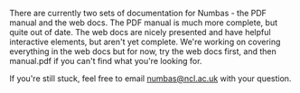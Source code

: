There are currently two sets of documentation for Numbas - the PDF manual and the web docs.
The PDF manual is much more complete, but quite out of date. The web docs are nicely presented and have helpful interactive elements, but aren't yet complete.
We're working on covering everything in the web docs but for now, try the web docs first, and then manual.pdf if you can't find what you're looking for.

If you're still stuck, feel free to email <a href="mailto:numbas@ncl.ac.uk">numbas@ncl.ac.uk</a> with your question.
